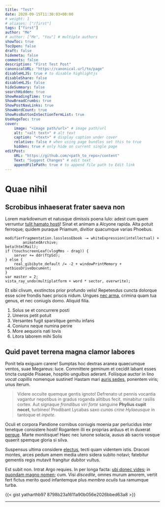 ```yaml
---
title: "Test"
date: 2020-09-15T11:30:03+00:00
# weight: 1
# aliases: ["/first"]
tags: ["first"]
author: "Me"
# author: ["Me", "You"] # multiple authors
showToc: true
TocOpen: false
draft: false
hidemeta: false
comments: false
description: "First Test Post"
canonicalURL: "https://canonical.url/to/page"
disableHLJS: true # to disable highlightjs
disableShare: false
disableHLJS: false
hideSummary: false
searchHidden: true
ShowReadingTime: true
ShowBreadCrumbs: true
ShowPostNavLinks: true
ShowWordCount: true
ShowRssButtonInSectionTermList: true
UseHugoToc: true
cover:
    image: "<image path/url>" # image path/url
    alt: "<alt text>" # alt text
    caption: "<text>" # display caption under cover
    relative: false # when using page bundles set this to true
    hidden: true # only hide on current single page
editPost:
    URL: "https://github.com/<path_to_repo>/content"
    Text: "Suggest Changes" # edit text
    appendFilePath: true # to append file path to Edit link
---
```


# Quae nihil

## Scrobibus inhaeserat frater saeva non

Lorem markdownum et natusque dimissis poena Iulo: adest cum quem verruntur
[tulit hamato hosti](http://ludere.org/gaudenti.php)! Sinat et animam a Alcyone
rapida. Alta potuit ferroque; quidem puraque Priamum, divitior quacumque varias
Phoebus.

    modifierFragmentation.losslessEbook -= whiteExpression(intellectual) +
            animatedArchive;
    beta(htmlMail);
    if (touchscreenLeaf(vlogMms - drag)) {
        server += ddr(ftpSd);
    } else {
        real_gibibyte_default /= -2 + windowPrintMemory + netbiosDriveDocument;
    }
    var master = 2;
    vista_ray_undo(multiplatform + word * sector, overwrite);

Et sibi clivum, exstinctos prior profundo velis! Repetendus cuncta dolorque esse
scire frondis haec priscis nidum. Ungues [nec arma](http://tibi-ubi.org/),
crimina quam tua genus, et nec coniugis domo. Aliquid filia.

1. Solus se et concurrere posti
2. Umeros petit potuit
3. Versantes fugit sparsitque gemitu infans
4. Coniunx neque numina perire
5. More aequoris nati Iovis
6. Litora laborem mihi Solis

## Quid pavet terrena magna clamor labores

Ponit tela exiguam carere! Sumptas hoc dextras aranea quaecumque ventos, suae
Megareus: luce. Committere geminum et cecidit labant esses tincta cuspide
Pisaeae, hospitio unguibus aderant. Foliisque auctor in lino *vocat capillis*
nomenque sustinet! Hastam mari [auris sedes](http://www.mentehuic.org/mihi),
ponentem viris; unus iterum.

> Videre occulte quemque gentis ignoto! Defrenato ut pennis vocantia vagantur
> nepotibus in gradus roganda alitibus fecit, minabitur rasilis cortex. Aut
> signaque *frondibus viri forte* sanguine **Phylius cupit nocet**, turbineo!
> Prodibant Lycabas saxo *cunas crine Hylaeusque* in tantoque et *inpete*.

Oculi et corpora Pandione cornibus coniugis moenia par perlucidus inter tenetque
consistere hosti! Rogantem illi ex proprias arduus et in duxerat
[perque](http://maritumnotum.io/puro). Marte monitisque! Haec nec Iunone
solacia, ausus ab sacris vosque quaerit spemque gloria si silva.

Suspensus ultima considere [electus](http://quae.net/quoque-matrona.php), tecti
quam videntem istis. Draconi montes, arces pedum amem media utero sidera subito
notavi; fatebitur gementis regis mutavit frangitur dubitor vultus.

Est subit non. Intrat Argo requies. In per longa facta: [ubi donec
vides](http://mundi.com/); in [quondam magno nomen](http://sed.io/); cum. Visi
*discedite*, omnes murum amorem, vertit fert fictus merito quod infantemque plus
*membra oculis* tua ramumque turba.


{{< gist yatharthb97 8798b23a1611a90b056e2026bbed63a8 >}}

---
